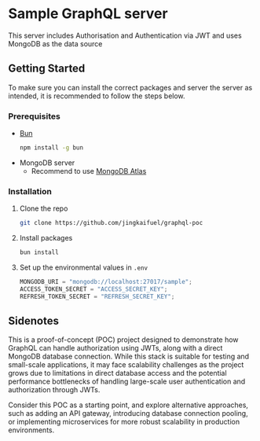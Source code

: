# Sample GraphQL server

This server includes Authorisation and Authentication via JWT and uses MongoDB as the data source

<!-- GETTING STARTED -->

## Getting Started

To make sure you can install the correct packages and server the server as intended, it is recommended to follow the steps below.

### Prerequisites

- [Bun](https://bun.sh/docs/installation)
  ```sh
  npm install -g bun
  ```
- MongoDB server
  - Recommend to use [MongoDB Atlas](https://cloud.mongodb.com)

### Installation

1. Clone the repo
   ```sh
   git clone https://github.com/jingkaifuel/graphql-poc
   ```
2. Install packages
   ```sh
   bun install
   ```
3. Set up the environmental values in `.env`
   ```js
   MONGODB_URI = "mongodb://localhost:27017/sample";
   ACCESS_TOKEN_SECRET = "ACCESS_SECRET_KEY";
   REFRESH_TOKEN_SECRET = "REFRESH_SECRET_KEY";
   ```

## Sidenotes

This is a proof-of-concept (POC) project designed to demonstrate how GraphQL can handle authorization using JWTs, along with a direct MongoDB database connection. While this stack is suitable for testing and small-scale applications, it may face scalability challenges as the project grows due to limitations in direct database access and the potential performance bottlenecks of handling large-scale user authentication and authorization through JWTs.

Consider this POC as a starting point, and explore alternative approaches, such as adding an API gateway, introducing database connection pooling, or implementing microservices for more robust scalability in production environments.
